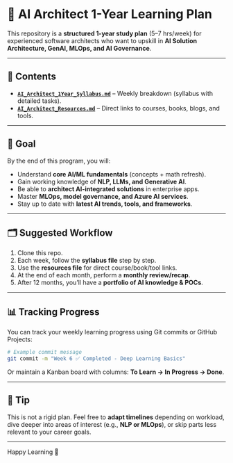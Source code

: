 
# 🤖 AI Architect 1-Year Learning Plan

This repository is a **structured 1-year study plan** (5–7 hrs/week) for experienced software architects who want to upskill in **AI Solution Architecture, GenAI, MLOps, and AI Governance**.  

---

## 📅 Contents

- **[`AI_Architect_1Year_Syllabus.md`](./AI_Architect_1Year_Syllabus.md)** – Weekly breakdown (syllabus with detailed tasks).  
- **[`AI_Architect_Resources.md`](./AI_Architect_Resources.md)** – Direct links to courses, books, blogs, and tools.  

---

## 🎯 Goal

By the end of this program, you will:  

- Understand **core AI/ML fundamentals** (concepts + math refresh).  
- Gain working knowledge of **NLP, LLMs, and Generative AI**.  
- Be able to **architect AI-integrated solutions** in enterprise apps.  
- Master **MLOps, model governance, and Azure AI services**.  
- Stay up to date with **latest AI trends, tools, and frameworks**.  

---

## 🗂 Suggested Workflow

1. Clone this repo.  
2. Each week, follow the **syllabus file** step by step.  
3. Use the **resources file** for direct course/book/tool links.  
4. At the end of each month, perform a **monthly review/recap**.  
5. After 12 months, you’ll have a **portfolio of AI knowledge & POCs**.  

---

## 📊 Tracking Progress

You can track your weekly learning progress using Git commits or GitHub Projects:  

```bash
# Example commit message
git commit -m "Week 6 ✅ Completed - Deep Learning Basics"
```

Or maintain a Kanban board with columns: **To Learn → In Progress → Done**.

---

## 🌟 Tip

This is not a rigid plan. Feel free to **adapt timelines** depending on workload, dive deeper into areas of interest (e.g., **NLP or MLOps**), or skip parts less relevant to your career goals.  

---

Happy Learning 🚀  
